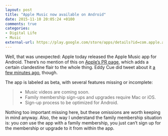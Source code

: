 ```yaml
---
layout: post
title: "Apple Music now available on Android"
date: 2015-11-10 20:05:24 +0100
comments: true
categories: 
- Digital Life
- Music
external-url: https://play.google.com/store/apps/details?id=com.apple.android.music&hl=en
---
```


Well, that was unexpected: Apple today released the Apple Music app for Android. There’s no mention of this on [Apple’s PR page](http://www.apple.com/pr/), which adds a certain clandestine flair to the whole thing. Eddy Cue did tweet about it [a few minutes ago](https://twitter.com/cue/status/664156357956734976), though.

The app is labeled as beta, with several features missing or incomplete:

> * Music videos are coming soon.
> * Family membership sign-ups and upgrades require Mac or iOS.
> * Sign-up process to be optimized for Android.

Nothing too important missing here, but these omissions are worth keeping in mind anyway. Also, the way I understand the family membership situation is: you _can_ use the app with a family membership, you just can’t sign up for the membership or upgrade to it from within the app.